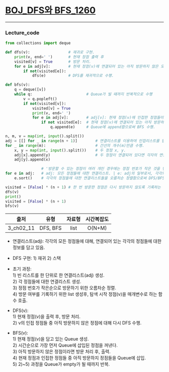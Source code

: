 # [BOJ_DFS와 BFS_1260](https://www.acmicpc.net/problem/1260)
***
### Lecture_code
```python
from collections import deque

def dfs(v):                 # 재귀로 구현.
    print(v, end=' ')       # 현재 정점 출력 후 
    visited[v] = True       # 방문 처리.
    for e in adj[v]:        # 현재 정점(v)에 연결되어 있는 아직 방문하지 않은 모든 정점들(e)에 대해서 | adj[v]: v의 인접 정점들을 담고있는 list.
        if not(visited[e]):
            dfs(e)          # DFS를 재귀적으로 수행.

def bfs(v):
    q = deque([v])
    while q:                        # Queue가 빌 때까지 반복적으로 수행
        v = q.popleft()
        if not(visited[v]):
            visited[v] = True
            print(v, end=' ')
            for e in adj[v]:        # adj[v]: 현재 정점(v)에 인접한 정점들이 담긴 리스트.
                if not visited[e]:  # 현재 정점(v)에 연결되어 있는 아직 방문하지 않은 모든 정점들(e)을
                    q.append(e)     # Queue에 append함으로써 BFS 수행.

n, m, v = map(int, input().split())
adj = [[] for _ in range(n + 1)]        # 연결리스트를 이용하여 인접리스트를 담는다. 정점은 1~N이므로 list의 크기는 n+1로 설정.
for _ in range(m):                      # 간선의 개수(m)만큼 수행.
    x, y = map(int, input().split())    # 두 정점 x, y.
    adj[x].append(y)                    # 두 정점이 연결되어 있다면 각자의 연결리스트에 상대방을 append.
    adj[y].append(x)

                # '방문할 수 있는 정점이 여러 개인 경우에는 정점 번호가 작은 것을 먼저 방문'
for e in adj:   # adj: 모든 정점들에 대한 연결리스트. | e: adj의 일부로서, 각각의 정점들에 대한 연결리스트.
    e.sort()    # 각각의 정점들에 대한 연결리스트들을 오름차순 정렬함으로써 DFS/BFS 수행시 가장 낮은 번호부터 방문하도록 함.

visited = [False] * (n + 1) # 한 번 방문한 정점은 다시 방문하지 않도록 기록하는 역할. False: 방문 X, True: 방문 O.
dfs(v)
print()
visited = [False] * (n + 1)
bfs(v)
```
|출저|유형|자료형|시간복잡도|
|:---:|:---:|:---:|:---:|
|3_ch02_11|DFS, BFS|list|O(N+M)|
* 연결리스트(adj): 각각의 모든 정점들에 대해, 연결되어 있는 각각의 정점들에 대한 정보를 담고 있음.
* DFS 구현: 1) 재귀 2) 스택

* 초기 과정:<br/> 1) 빈 리스트를 한 단위로 한 연결리스트(adj) 생성.<br/> 2) 각 정점들에 대한 연결리스트 생성.<br/>3) 정점 번호가 작은순으로 방문하기 위한 오름차순 정렬.<br/> 4) 방문 여부를 기록하기 위한 list 생성후, 탐색 시작 정점(v)을 매개변수로 하는 함수 호출.  
* DFS(v):<br/>  1) 현재 정점(v)을 출력 후, 방문 처리.<br/> 2) v의 인접 정점들 중 아직 방문하지 않은 정점에 대해 다시 DFS 수행.
* BFS(v):<br/>  1) 현재 정점(v)을 담고 있는 Queue 생성.<br/> 2) 시간순으로 가장 먼저 Queue에 삽입된 정점을 꺼낸다.<br/>3) 아직 방문하지 않은 정점이라면 방문 처리 후, 출력.<br/>4) 현재 정점과 인접한 정점들 중 아직 방문하지 정점들을 Queue에 삽입.<br/>5) 2)~5) 과정을 Queue가 empty가 될 때까지 반복.


